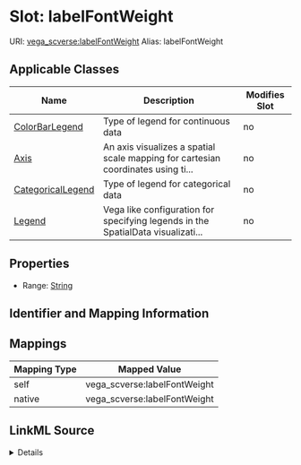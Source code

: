 

# Slot: labelFontWeight 



URI: [vega_scverse:labelFontWeight](https://w3id.org/scverse/vega-scverse/labelFontWeight)
Alias: labelFontWeight

<!-- no inheritance hierarchy -->





## Applicable Classes

| Name | Description | Modifies Slot |
| --- | --- | --- |
| [ColorBarLegend](ColorBarLegend.md) | Type of legend for continuous data |  no  |
| [Axis](Axis.md) | An axis visualizes a spatial scale mapping for cartesian coordinates using ti... |  no  |
| [CategoricalLegend](CategoricalLegend.md) | Type of legend for categorical data |  no  |
| [Legend](Legend.md) | Vega like configuration for specifying legends in the SpatialData visualizati... |  no  |







## Properties

* Range: [String](String.md)





## Identifier and Mapping Information








## Mappings

| Mapping Type | Mapped Value |
| ---  | ---  |
| self | vega_scverse:labelFontWeight |
| native | vega_scverse:labelFontWeight |




## LinkML Source

<details>
```yaml
name: labelFontWeight
alias: labelFontWeight
domain_of:
- Axis
- Legend
range: string

```
</details>